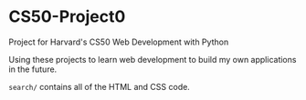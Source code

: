 # CS50-Project0

Project for Harvard's CS50 Web Development with Python

Using these projects to learn web development to build my own applications in the future.

`search/` contains all of the HTML and CSS code. 